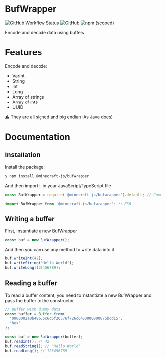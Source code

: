 # BufWrapper

![GitHub Workflow Status](https://img.shields.io/github/workflow/status/MinecraftJS/BufWrapper/Build?style=for-the-badge)
![GitHub](https://img.shields.io/github/license/MinecraftJS/BufWrapper?style=for-the-badge)
![npm (scoped)](https://img.shields.io/npm/v/@minecraft-js/bufwrapper?style=for-the-badge)

Encode and decode data using buffers

# Features

Encode and decode:

- Varint
- String
- Int
- Long
- Array of strings
- Array of ints
- UUID
  
⚠️ They are all signed and big endian (As Java does)

# Documentation

## Installation

Install the package:

```bash
$ npm install @minecraft-js/bufwrapper
```

And then import it in your JavaScript/TypeScript file

```ts
const BufWrapper = require('@minecraft-js/bufwrapper').default; // CommonJS

import BufWrapper from '@minecraft-js/bufwrapper'; // ES6
```

## Writing a buffer

First, instantiate a new BufWrapper

```js
const buf = new BufWrapper();
```

And then you can use any method to write data into it

```js
buf.writeInt(42);
buf.writeString('Hello World');
buf.writeLong(123456789);
```

## Reading a buffer

To read a buffer content, you need to instantiate a new BufWrapper and pass the buffer to the constructor

```js
// Buffer with dummy data
const buffer = Buffer.from(
  '0000002a0b48656c6c6f20576f726c6400000000075bcd15',
  'hex'
);

const buf = new BufWrapper(buffer);
buf.readInt(); // 42
buf.readString(); // 'Hello World'
buf.readLong(); // 123456789
```
